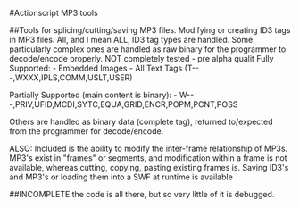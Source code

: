 #Actionscript MP3 tools

##Tools for splicing/cutting/saving MP3 files. 
Modifying or creating ID3 tags in MP3 files. All, and I mean ALL, ID3 tag types are handled. Some particularly complex ones are handled as raw binary for the programmer to decode/encode properly. NOT completely tested - pre alpha qualit
Fully Supported: - Embedded Images - All Text Tags (T---,WXXX,IPLS,COMM,USLT,USER)

Partially Supported (main content is binary): - W---,PRIV,UFID,MCDI,SYTC,EQUA,GRID,ENCR,POPM,PCNT,POSS

Others are handled as binary data (complete tag), returned to/expected from the programmer for decode/encode.

ALSO: Included is the ability to modify the inter-frame relationship of MP3s. MP3's exist in "frames" or segments, and modification within a frame is not available, whereas cutting, copying, pasting existing frames is.
Saving ID3's and MP3's or loading them into a SWF at runtime is available

##INCOMPLETE
the code is all there, but so very little of it is debugged.
